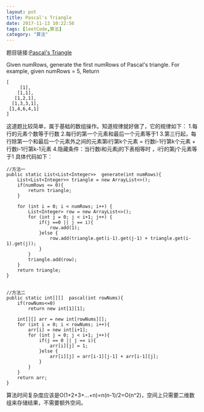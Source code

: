 ```yaml
---
layout: pot
title: Pascal's Triangle
date: 2017-11-13 10:22:56
tags: [leetCode,算法]
category: "算法"
---
```

题目链接:[Pascal's Triangle](https://leetcode.com/problems/pascals-triangle/description/ "Optional title")

Given numRows, generate the first numRows of Pascal's triangle.
For example, given numRows = 5,
Return
```
[
     [1],
    [1,1],
   [1,2,1],
  [1,3,3,1],
 [1,4,6,4,1]
]
```

这道题比较简单，属于基础的数组操作。知道规律就好做了，它的规律如下：
1.每行的元素个数等于行数
2.每行的第一个元素和最后一个元素等于1
3.第三行起，每行除第一个和最后一个元素外之间的元素第i行第k个元素 = 行数i-1行第k个元素 + 行数i-1行第k-1元素
4.隐藏条件：当行数i和元素j的下表相等时 ，i行的第j个元素等于1
具体代码如下：

```
//方法一
public static List<List<Integer>>  generate(int numRows){
    List<List<Integer>> triangle = new ArrayList<>();
    if(numRows <= 0){
        return triangle;
    }

    for (int i = 0; i < numRows; i++) {
        List<Integer> row = new ArrayList<>();
        for (int j = 0; j < i+1; j++) {
            if(j ==0 || j == i){
                row.add(1);
            }else {
                row.add(triangle.get(i-1).get(j-1) + triangle.get(i-1).get(j));
            }
        }
        triangle.add(row);
    }
    return triangle;
}


//方法二
public static int[][]  pascal(int rowNums){
    if(rowNums<=0)
        return new int[1][1];

    int[][] arr = new int[rowNums][];
    for (int i = 0; i < rowNums; i++){
        arr[i] = new int[i+1];
        for (int j = 0; j < i+1; j++){
            if(j == 0 || j == i){
                arr[i][j] = 1;
            }else {
                arr[i][j] = arr[i-1][j-1] + arr[i-1][j];
            }
        }
    }
    return arr;
}
``` 
算法时间复杂度应该是O(1+2+3+...+n)=n(n-1)/2=O(n^2)，空间上只需要二维数组来存储结果，不需要额外空间。